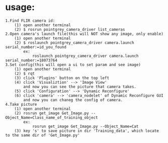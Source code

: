 # usage: 
	1.Find FLIR camera id:
		(1) open another terminal
		(2) $ rosrun pointgrey_camera_driver list_cameras 
	2.Open camera's launch file(this will NOT show any image, only enable)
		(1) open another terminal
		(2) $ roslaunch pointgrey_camera_driver camera.launch serial_number:=id_you_found
			ex:
				roslaunch pointgrey_camera_driver camera.launch serial_number:=18073764
	3.Set config(this will open a ui to set param and see image)
		(1) open another terminal
		(2) $ rqt
		(3) click 'Plugins' button on the top left 
		(4) click 'Visualiztion' --> 'Image View'
			and now you can see the picture that camera takes.
		(5) click 'Configuration' --> 'Dynamic Reconfigure' 
		(6) click 'camera' --> 'camera_nodelet' of Dynamic Reconfigure GUI
			and now you can chaneg the config of camera.
	4.Take picture
		(1) open another terminal
		(2) rosrun get_image Get_Image.py --Object_Name=Class_name_of_training_object
			ex: 
				rosrun get_image Get_Image.py --Object_Name=Cat
		(3) key 's' to save picture in dir 'Training_data', which locate to the same dir of 'Get_Image.py'

